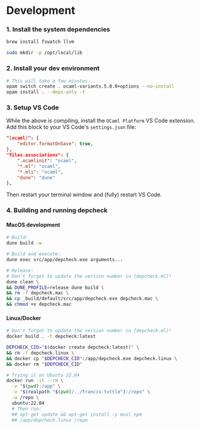 # Development

### 1. Install the system dependencies

```sh
brew install fswatch llvm

sudo mkdir -p /opt/local/lib
```

### 2. Install your dev environment
```sh
# This will take a few minutes...
opam switch create . ocaml-variants.5.0.0+options --no-install
opam install . --deps-only -t
```

### 3. Setup VS Code
While the above is compiling, install the `OCaml Platform` VS Code extension.
Add this block to your VS Code's `settings.json` file:
```json
"[ocaml]": {
    "editor.formatOnSave": true,
},
"files.associations": {
    ".ocamlinit": "ocaml",
    "*.ml": "ocaml",
    "*.mli": "ocaml",
    "dune": "dune"
},
```
Then restart your terminal window and (fully) restart VS Code.

### 4. Building and running depcheck

#### MacOS development
```sh
# Build:
dune build -w

# Build and execute:
dune exec src/app/depcheck.exe arguments...

# Release:
# Don't forget to update the version number in [depcheck.ml]!
dune clean \
&& DUNE_PROFILE=release dune build \
&& rm -f depcheck.mac \
&& cp _build/default/src/app/depcheck.exe depcheck.mac \
&& chmod +x depcheck.mac
```

#### Linux/Docker
```sh
# Don't forget to update the version number in [depcheck.ml]!
docker build . -t depcheck:latest

DEPCHECK_CID="$(docker create depcheck:latest)" \
&& rm -f depcheck.linux \
&& docker cp "$DEPCHECK_CID":/app/depcheck.exe depcheck.linux \
&& docker rm "$DEPCHECK_CID"

# Trying it on Ubuntu 22.04
docker run -it --rm \
  -v "$(pwd):/app" \
  -v "$(realpath "$(pwd)/../francis-tuttle"):/repo" \
  -w /repo \
  ubuntu:22.04
  # Then run:
  ## apt-get update && apt-get install -y musl npm
  ## /app/depcheck.linux /repo
```
